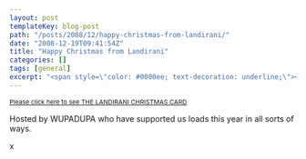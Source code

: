 ```yaml
---
layout: post
templateKey: blog-post
path: "/posts/2008/12/happy-christmas-from-landirani/"
date: "2008-12-19T09:41:54Z"
title: "Happy Christmas from Landirani"
categories: []
tags: [general]
excerpt: "<span style=\"color: #0000ee; text-decoration: underline;\"><span style=\"color: #333333; font-size..."
---
```


<span style="color: #0000ee; text-decoration: underline;"><span style="color: #333333; font-size: 11px;">[Please click here to see THE LANDIRANI CHRISTMAS CARD](http://www.wupadupa.com/external/landirani/)</span></span>

Hosted by WUPADUPA who have supported us loads this year in all sorts of ways.

x